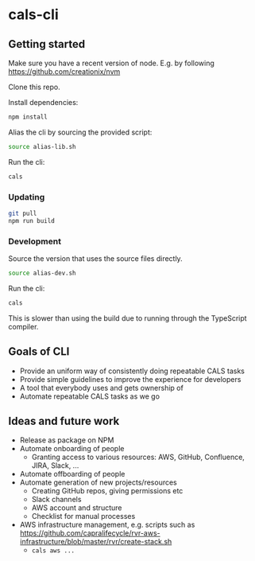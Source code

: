 # cals-cli

## Getting started

Make sure you have a recent version of node. E.g. by following
https://github.com/creationix/nvm

Clone this repo.

Install dependencies:

```bash
npm install
```

Alias the cli by sourcing the provided script:

```bash
source alias-lib.sh
```

Run the cli:

```bash
cals
```

### Updating

```bash
git pull
npm run build
```

### Development

Source the version that uses the source files directly.

```bash
source alias-dev.sh
```

Run the cli:

```bash
cals
```

This is slower than using the build due to running through the TypeScript compiler.

## Goals of CLI

* Provide an uniform way of consistently doing repeatable CALS tasks
* Provide simple guidelines to improve the experience for developers
* A tool that everybody uses and gets ownership of
* Automate repeatable CALS tasks as we go

## Ideas and future work

* Release as package on NPM
* Automate onboarding of people
  * Granting access to various resources: AWS, GitHub, Confluence, JIRA, Slack, ...
* Automate offboarding of people
* Automate generation of new projects/resources
  * Creating GitHub repos, giving permissions etc
  * Slack channels
  * AWS account and structure
  * Checklist for manual processes
* AWS infrastructure management, e.g. scripts such as https://github.com/capralifecycle/rvr-aws-infrastructure/blob/master/rvr/create-stack.sh
  * `cals aws ...`
